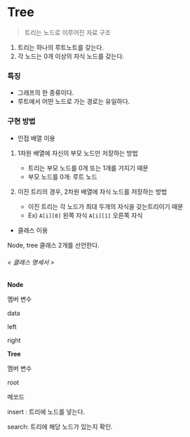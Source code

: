 # Tree

> 트리는 노드로 이루어진 자료 구조

1. 트리는 하나의 루트노트를 갖는다.
2. 각 노드는 0개 이상의 자식 노드를 갖는다.



### 특징

- 그래프의 한 종류이다.
- 루트에서 어떤 노드로 가는 경로는 유일하다.



### 구현 방법

- 인접 배열 이용

1. 1차원 배열에 자신의 부모 노드만 저장하는 방법
   - 트리는 부모 노드를 0개 또는 1개를 가지기 때문
   - 부모 노드를 0개: 루트 노드

2. 이진 트리의 경우, 2차원 배열에 자식 노드를 저장하는 방법
   - 이진 트리는 각 노드가 최대 두개의 자식을 갖는트리이기 때문
   - Ex) `A[i][0]` 왼쪽 자식 `A[i][1]` 오른쪽 자식



- 클래스 이용

Node, tree 클래스 2개를 선언한다.

###### < 클래스 명세서 >

<b>Node</b>

멤버 변수

data

left

right



<b>Tree</b>

멤버 변수

root

메쏘드

insert : 트리에 노드를 넣는다.

search: 트리에 해당 노드가 있는지 확인.

